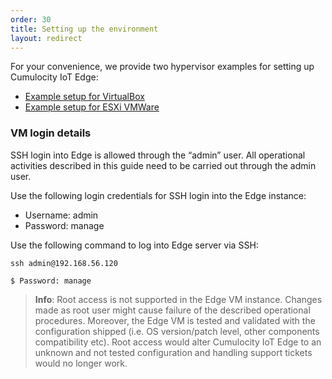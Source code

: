 ```yaml
---
order: 30
title: Setting up the environment
layout: redirect
---
```



For your convenience, we provide two hypervisor examples for setting up Cumulocity IoT Edge:

* [Example setup for VirtualBox](/guides/edge/installation#setting-up-virtual-box)
* [Example setup for ESXi VMWare](/guides/edge/installation#setting-up-esxi)


### VM login details

SSH login into Edge is allowed through the “admin” user. All operational activities described in this guide need to be carried out through the admin user.

Use the following login credentials for SSH login into the Edge instance:
 
* Username: admin
* Password: manage

Use the following command to log into Edge server via SSH:

```shell	
ssh admin@192.168.56.120
	
$ Password: manage
```
	

>**Info**: 
Root access is not supported in the Edge VM instance. Changes made as root user might cause failure of the described operational procedures. 
Moreover, the Edge VM is tested and validated with the configuration shipped (i.e. OS version/patch level, other components compatibility etc). Root access would alter Cumulocity IoT Edge to an unknown and not tested configuration and handling support tickets would no longer work. 

